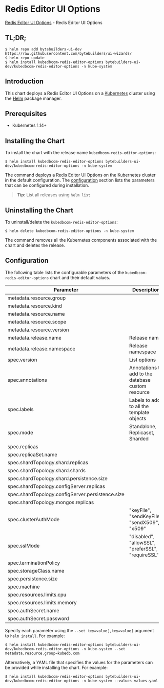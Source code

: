 # Redis Editor UI Options

[Redis Editor UI Options](https://byte.builders) - Redis Editor UI Options

## TL;DR;

```console
$ helm repo add bytebuilders-ui-dev https://raw.githubusercontent.com/bytebuilders/ui-wizards/
$ helm repo update
$ helm install kubedbcom-redis-editor-options bytebuilders-ui-dev/kubedbcom-redis-editor-options -n kube-system
```

## Introduction

This chart deploys a Redis Editor UI Options on a [Kubernetes](http://kubernetes.io) cluster using the [Helm](https://helm.sh) package manager.

## Prerequisites

- Kubernetes 1.14+

## Installing the Chart

To install the chart with the release name `kubedbcom-redis-editor-options`:

```console
$ helm install kubedbcom-redis-editor-options bytebuilders-ui-dev/kubedbcom-redis-editor-options -n kube-system
```

The command deploys a Redis Editor UI Options on the Kubernetes cluster in the default configuration. The [configuration](#configuration) section lists the parameters that can be configured during installation.

> **Tip**: List all releases using `helm list`

## Uninstalling the Chart

To uninstall/delete the `kubedbcom-redis-editor-options`:

```console
$ helm delete kubedbcom-redis-editor-options -n kube-system
```

The command removes all the Kubernetes components associated with the chart and deletes the release.

## Configuration

The following table lists the configurable parameters of the `kubedbcom-redis-editor-options` chart and their default values.

|                    Parameter                     |                    Description                     |   Default    |
|--------------------------------------------------|----------------------------------------------------|--------------|
| metadata.resource.group                          |                                                    | `kubedb.com` |
| metadata.resource.kind                           |                                                    | `Redis`      |
| metadata.resource.name                           |                                                    | `rediss`     |
| metadata.resource.scope                          |                                                    | `Namespaced` |
| metadata.resource.version                        |                                                    | `v1alpha2`   |
| metadata.release.name                            | Release name                                       | `""`         |
| metadata.release.namespace                       | Release namespace                                  | `""`         |
| spec.version                                     | List options                                       | `3.4.17`     |
| spec.annotations                                 | Annotations to add to the database custom resource | `{}`         |
| spec.labels                                      | Labels to add to all the template objects          | `{}`         |
| spec.mode                                        | Standalone, Replicaset, Sharded                    | `Standalone` |
| spec.replicas                                    |                                                    | `1`          |
| spec.replicaSet.name                             |                                                    | `rs0`        |
| spec.shardTopology.shard.replicas                |                                                    | `3`          |
| spec.shardTopology.shard.shards                  |                                                    | `3`          |
| spec.shardTopology.shard.persistence.size        |                                                    | `10Gi`       |
| spec.shardTopology.configServer.replicas         |                                                    | `3`          |
| spec.shardTopology.configServer.persistence.size |                                                    | `2Gi`        |
| spec.shardTopology.mongos.replicas               |                                                    | `3`          |
| spec.clusterAuthMode                             | "keyFile", "sendKeyFile", "sendX509", "x509"       | `keyFile`    |
| spec.sslMode                                     | "disabled", "allowSSL", "preferSSL", "requireSSL"  | `disabled`   |
| spec.terminationPolicy                           |                                                    | `WipeOut`    |
| spec.storageClass.name                           |                                                    | `standard`   |
| spec.persistence.size                            |                                                    | `10Gi`       |
| spec.machine                                     |                                                    | `""`         |
| spec.resources.limits.cpu                        |                                                    | `".5"`       |
| spec.resources.limits.memory                     |                                                    | `1024Mi`     |
| spec.authSecret.name                             |                                                    | `""`         |
| spec.authSecret.password                         |                                                    | `""`         |


Specify each parameter using the `--set key=value[,key=value]` argument to `helm install`. For example:

```console
$ helm install kubedbcom-redis-editor-options bytebuilders-ui-dev/kubedbcom-redis-editor-options -n kube-system --set metadata.resource.group=kubedb.com
```

Alternatively, a YAML file that specifies the values for the parameters can be provided while
installing the chart. For example:

```console
$ helm install kubedbcom-redis-editor-options bytebuilders-ui-dev/kubedbcom-redis-editor-options -n kube-system --values values.yaml
```
